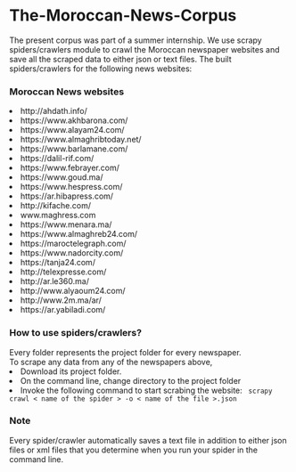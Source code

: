 # The-Moroccan-News-Corpus

The present corpus was part of a summer internship. We use scrapy spiders/crawlers module to crawl the Moroccan newspaper websites and save all the scraped data to either json or text files. The built spiders/crawlers for the following news websites:
<h3>Moroccan News websites</h3>
<li>http://ahdath.info/</li>
<li>https://www.akhbarona.com/</li>
<li>https://www.alayam24.com/</li>
<li>https://www.almaghribtoday.net/</li>
<li>https://www.barlamane.com/</li>
<li>https://dalil-rif.com/</li>
<li> https://www.febrayer.com/</li>
<li>https://www.goud.ma/</li>
<li>https://www.hespress.com/</li>
<li>https://ar.hibapress.com/</li>
<li>http://kifache.com/</li>
<li>www.maghress.com</li>
<li>https://www.menara.ma/</li>
<li>https://www.almaghreb24.com/</li>
<li>https://maroctelegraph.com/</li>
<li>https://www.nadorcity.com/</li>
<li>https://tanja24.com/</li>
<li>http://telexpresse.com/</li>
<li>http://ar.le360.ma/</li>
<li>http://www.alyaoum24.com/</li>
<li>http://www.2m.ma/ar/</li>
<li>https://ar.yabiladi.com/</li>

<h3>How to use spiders/crawlers?</h3>
Every folder represents the project folder for every newspaper.<br>
To scrape any data from any of the newspapers above,<br> 
<li>Download its project folder.</li>
<li>On the command line, change directory to the project folder</li>
<li>Invoke the following command to start scrabing the website: <code> scrapy crawl < name of the spider > -o < name of the file >.json</code></li>

<h3>Note</h3>
Every spider/crawler automatically saves a text file in addition to either json files or xml files that you determine when you run your spider in the command line.
